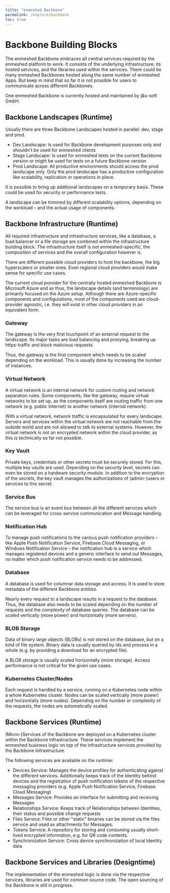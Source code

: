 ```yaml
---
title: "enmeshed Backbone"
permalink: /explore/backbone
toc: true
---
```


# Backbone Building Blocks

The enmeshed Backbone embraces all central services required by the enmeshed platform to work. It consists of the underlying infrastructure, its hosted services, and the libraries used within the services. There could be many enmeshed Backbones hosted along the same number of enmeshed Apps. But keep in mind that so far it is not possible for users to communicate across different Backbones.

One enmeshed Backbone is currently hosted and maintained by j&amp;s-soft GmbH.

## Backbone Landscapes (Runtime)

Usually there are three Backbone Landscapes hosted in parallel: dev, stage and prod.

- Dev Landscape: Is used for Backbone development purposes only and shouldn't be used for enmeshed clients
- Stage Landscape: Is used for enmeshed tests on the current Backbone version or might be used for tests on a future Backbone version
- Prod Landscape: All productive environments should access the prod landscape only. Only the prod landscape has a productive configuration like scalability, replication or operations in place.

It is possible to bring up additional landscapes on a temporary basis. These could be used for security or performance tests.

A landscape can be trimmed by different scalability options, depending on the workload – and the actual usage of components.

## Backbone Infrastructure (Runtime)

All required infrastructure and infrastructure services, like a database, a load balancer or a file storage are combined within the infrastructure building block. The infrastructure itself is not enmeshed-specific, the composition of services and the overall configuration however is.

There are different possible cloud providers to host the backbone, the big hyperscalers or smaller ones. Even regional cloud providers would make sense for specific use cases.

The current cloud provider for the centrally hosted enmeshed Backbone is Microsoft Azure and as thus, the landscape details (and terminology) are primarily focused on the Azure setup. Although there are Azure-specific components and configurations, most of the components used are cloud-provider agnostic, i.e. they will exist in other cloud providers in an equivalent form.

### Gateway

The gateway is the very first touchpoint of an external request to the landscape. Its major tasks are load balancing and proxying, breaking up https-traffic and block malicious requests.

Thus, the gateway is the first component which needs to be scaled depending on the workload. This is usually done by increasing the number of instances.

### Virtual Network

A virtual network is an internal network for custom routing and network separation rules. Some components, like the gateway, require virtual networks to be set up, as the components itself are routing traffic from one network (e.g. public Internet) to another network (internal network).

With a virtual network, network traffic is encapsulated for every landscape. Servers and services within the virtual network are not reachable from the outside world and are not allowed to talk to external systems. However, the virtual network is not an encrypted network within the cloud provider, as this is technically so far not possible.

### Key Vault

Private keys, credentials or other secrets must be securely stored. For this, multiple key vaults are used. Depending on the security level, secrets can even be stored on a hardware security module. In addition to the encryption of the secrets, the key vault manages the authorizations of (admin-)users or services to this secret.

### Service Bus

The service bus is an event bus between all the different services which can be leveraged for cross-service communication and Message handling.

### Notification Hub

To manage push notifications to the various push notification providers – like Apple Push Notification Service, Firebase Cloud Messaging, or Windows Notification Service – the notification hub is a service which manages registered devices and a generic interface to send out Messages, no matter which push notification service needs to be addressed.

### Database

A database is used for columnar data storage and access. It is used to store metadata of the different Backbone entities.

Nearly every request to a landscape results in a request to the database. Thus, the database also needs to be scaled depending on the number of requests and the complexity of database queries. The database can be scaled vertically (more power) and horizontally (more servers).

### BLOB Storage

Data of binary large objects (BLOBs) is not stored on the database, but on a kind of file system. Binary data is usually queried by ids and process in a whole (e.g. by providing a download for an encrypted file).

A BLOB storage is usually scaled horizontally (more storage). Access performance is not critical for the given use cases.

### Kubernetes Cluster/Nodes

Each request is handled by a service, running on a Kubernetes node within a whole Kubernetes cluster. Nodes can be scaled vertically (more power) and horizontally (more nodes). Depending on the number or complexity of the requests, the nodes are automatically scaled.

## Backbone Services (Runtime)

(Micro-)Services of the Backbone are deployed on a Kubernetes cluster within the Backbone Infrastructure. These services implement the enmeshed business logic on top of the infrastructure services provided by the Backbone Infrastructure.

The following services are available on the runtime:

- Devices Service: Manages the device profiles for authenticating against the different services. Additionally keeps track of the Identity behind devices and the registration of push notification tokens of the respective messaging providers (e.g. Apple Push Notification Service, Firebase Cloud Messaging)
- Messages Service: Provides an interface for submitting and receiving Messages
- Relationships Service: Keeps track of Relationships between Identities, their status and possible change requests
- Files Service: Files or other "static" binaries can be stored via the files service and used as attachments for Messages.
- Tokens Service: A repository for storing and consuming usually short-lived encrypted information, e.g. for QR code contents.
- Synchronization Service: Cross device synchronization of local Identity data

## Backbone Services and Libraries (Designtime)

The implementation of the enmeshed logic is done via the respective services, libraries are used for common source code. The open sourcing of the Backbone is still in progress.
